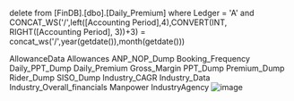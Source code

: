 delete from [FinDB].[dbo].[Daily_Premium] where Ledger = 'A' and CONCAT_WS('/',left([Accounting Period],4),CONVERT(INT, RIGHT([Accounting Period], 3))+3)
= concat_ws('/',year(getdate()),month(getdate()))



AllowanceData
Allowances
ANP_NOP_Dump
Booking_Frequency
Daily_PPT_Dump
Daily_Premium
Gross_Margin
PPT_Dump
Premium_Dump
Rider_Dump
SISO_Dump
Industry_CAGR
Industry_Data
Industry_Overall_financials
Manpower
IndustryAgency
![image](https://github.com/saurabh2907/Rough/assets/83023654/69ac7228-ef35-4804-b776-e201d4b1a606)
